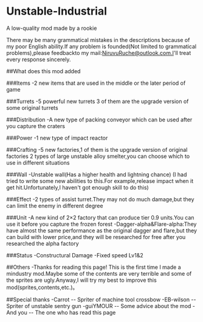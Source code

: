 # Unstable-Industrial
A low-quality mod made by a rookie

There may be many grammatical mistakes in the descriptions because of my poor English ability.If any problem is founded(Not limited to grammatical problems),please feedbackto my mail:NiruvuRuche@outlook.com.I'll treat every response sincerely.

##What does this mod added

###Items
-2 new items that are used in the middle or the later period of game

###Turrets
-5 powerful new turrets 3 of them are the upgrade version of some original turrets

###Distribution
-A new type of packing conveyor which can be used after you capture the craters

###Power 
-1 new type of impact reactor

###Crafting
-5 new factories,1 of them is the upgrade version of original factories 2 types of large unstable alloy smelter,you can choose which to use in different situations

###Wall 
-Unstable wall(Has a higher health and lightning chance) (I had tried to write some new abilities to this.For example,release impact when it get hit.Unfortunately,I haven't got enough skill to do this)

###Effect 
-2 types of assist turret.They may not do much damage,but they can limit the enemy in different degree

###Unit 
-A new kind of 2×2 factory that can produce tier 0.9 units.You can use it before you capture the frozen forest 
-Dagger-alpha&Flare-alpha:They have almost the same performance as the original dagger and flare,but they can build with lower price,and they will be researched for free after you researched the alpha factory

###Status
-Constructural Damage
-Fixed speed Lv1&2

##Others
-Thanks for reading this page! This is the first time I made a mindustry mod.Maybe some of the contents are very terrible and some of the sprites are ugly.Anyway,I will try my best to improve this mod(sprites,contents,etc.)。

##Special thanks
-Carrot -- Spriter of machine tool crossbow
-EB-wilson -- Spriter of unstable sentry gun
-guiYMOUR -- Some advice about the mod 
-And you -- The one who has read this page
